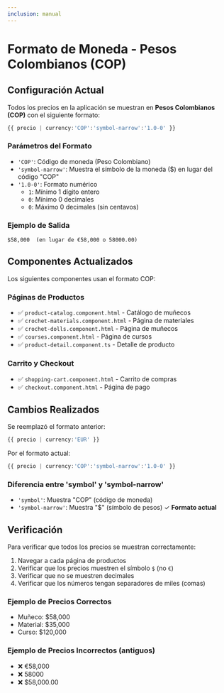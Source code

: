 ```yaml
---
inclusion: manual
---
```


# Formato de Moneda - Pesos Colombianos (COP)

## Configuración Actual

Todos los precios en la aplicación se muestran en **Pesos Colombianos (COP)** con el siguiente formato:

```typescript
{{ precio | currency:'COP':'symbol-narrow':'1.0-0' }}
```

### Parámetros del Formato

- `'COP'`: Código de moneda (Peso Colombiano)
- `'symbol-narrow'`: Muestra el símbolo de la moneda ($) en lugar del código "COP"
- `'1.0-0'`: Formato numérico
  - `1`: Mínimo 1 dígito entero
  - `0`: Mínimo 0 decimales
  - `0`: Máximo 0 decimales (sin centavos)

### Ejemplo de Salida

```
$58,000  (en lugar de €58,000 o 58000.00)
```

## Componentes Actualizados

Los siguientes componentes usan el formato COP:

### Páginas de Productos
- ✅ `product-catalog.component.html` - Catálogo de muñecos
- ✅ `crochet-materials.component.html` - Página de materiales
- ✅ `crochet-dolls.component.html` - Página de muñecos
- ✅ `courses.component.html` - Página de cursos
- ✅ `product-detail.component.ts` - Detalle de producto

### Carrito y Checkout
- ✅ `shopping-cart.component.html` - Carrito de compras
- ✅ `checkout.component.html` - Página de pago

## Cambios Realizados

Se reemplazó el formato anterior:
```typescript
{{ precio | currency:'EUR' }}
```

Por el formato actual:
```typescript
{{ precio | currency:'COP':'symbol-narrow':'1.0-0' }}
```

### Diferencia entre 'symbol' y 'symbol-narrow'

- `'symbol'`: Muestra "COP" (código de moneda)
- `'symbol-narrow'`: Muestra "$" (símbolo de pesos) ✓ **Formato actual**

## Verificación

Para verificar que todos los precios se muestran correctamente:

1. Navegar a cada página de productos
2. Verificar que los precios muestren el símbolo `$` (no `€`)
3. Verificar que no se muestren decimales
4. Verificar que los números tengan separadores de miles (comas)

### Ejemplo de Precios Correctos

- Muñeco: $58,000
- Material: $35,000
- Curso: $120,000

### Ejemplo de Precios Incorrectos (antiguos)

- ❌ €58,000
- ❌ 58000
- ❌ $58,000.00
